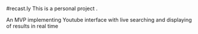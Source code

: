 #recast.ly
This is a personal project .

An MVP implementing Youtube interface with live searching and displaying of results in real time
